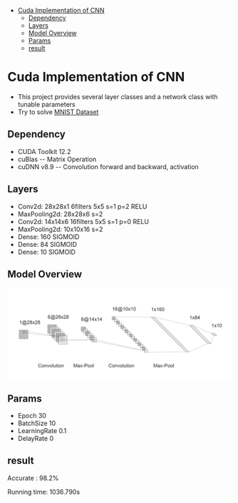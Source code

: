 - [Cuda Implementation of CNN](#cuda-implementation-of-cnn)
  - [Dependency](#dependency)
  - [Layers](#layers)
  - [Model Overview](#model-overview)
  - [Params](#params)
  - [result](#result)

# Cuda Implementation of CNN
* This project provides several layer classes and a network class with tunable parameters
* Try to solve [MNIST Dataset](http://yann.lecun.com/exdb/mnist/)

## Dependency
* CUDA Toolkit 12.2 
* cuBlas -- Matrix Operation
* cuDNN v8.9 -- Convolution forward and backward, activation 

## Layers
* Conv2d: 28x28x1  6filters 5x5 s=1 p=2 RELU
* MaxPooling2d: 28x28x6 s=2
* Conv2d: 14x14x6 16filters 5x5 s=1 p=0 RELU
* MaxPooling2d: 10x10x16 s=2
* Dense: 160 SIGMOID
* Dense: 84  SIGMOID
* Dense: 10  SIGMOID

## Model Overview

![overview](/img/overview.png)

## Params
* Epoch 30
* BatchSize 10
* LearningRate 0.1
* DelayRate 0

## result
Accurate : 98.2%

Running time: 1036.790s

